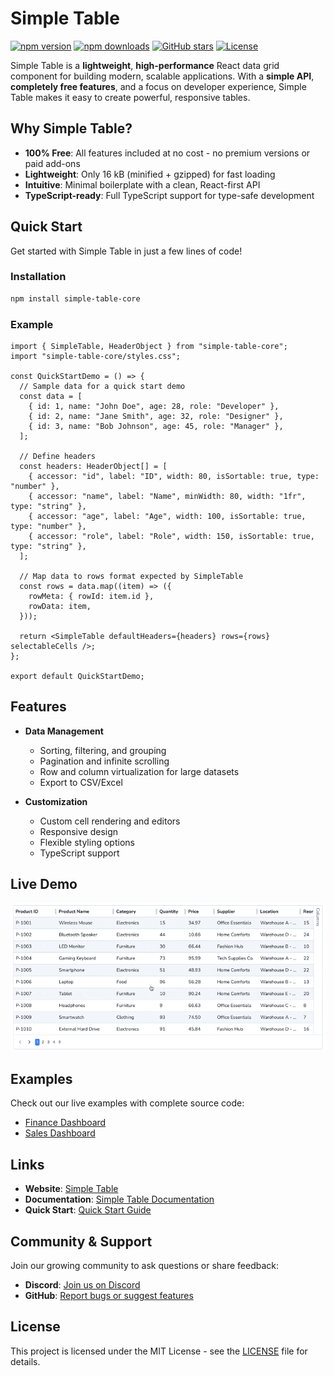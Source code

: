 # Simple Table

[![npm version](https://img.shields.io/npm/v/simple-table-core.svg)](https://www.npmjs.com/package/simple-table-core)
[![npm downloads](https://img.shields.io/npm/dm/simple-table-core.svg)](https://www.npmjs.com/package/simple-table-core)
[![GitHub stars](https://img.shields.io/github/stars/petera2c/simple-table.svg)](https://github.com/petera2c/simple-table)
[![License](https://img.shields.io/npm/l/simple-table-core.svg)](LICENSE)

Simple Table is a **lightweight**, **high-performance** React data grid component for building modern, scalable applications. With a **simple API**, **completely free features**, and a focus on developer experience, Simple Table makes it easy to create powerful, responsive tables.

## Why Simple Table?

- **100% Free**: All features included at no cost - no premium versions or paid add-ons
- **Lightweight**: Only 16 kB (minified + gzipped) for fast loading
- **Intuitive**: Minimal boilerplate with a clean, React-first API
- **TypeScript-ready**: Full TypeScript support for type-safe development

## Quick Start

Get started with Simple Table in just a few lines of code!

### Installation

```bash
npm install simple-table-core
```

### Example

```tsx
import { SimpleTable, HeaderObject } from "simple-table-core";
import "simple-table-core/styles.css";

const QuickStartDemo = () => {
  // Sample data for a quick start demo
  const data = [
    { id: 1, name: "John Doe", age: 28, role: "Developer" },
    { id: 2, name: "Jane Smith", age: 32, role: "Designer" },
    { id: 3, name: "Bob Johnson", age: 45, role: "Manager" },
  ];

  // Define headers
  const headers: HeaderObject[] = [
    { accessor: "id", label: "ID", width: 80, isSortable: true, type: "number" },
    { accessor: "name", label: "Name", minWidth: 80, width: "1fr", type: "string" },
    { accessor: "age", label: "Age", width: 100, isSortable: true, type: "number" },
    { accessor: "role", label: "Role", width: 150, isSortable: true, type: "string" },
  ];

  // Map data to rows format expected by SimpleTable
  const rows = data.map((item) => ({
    rowMeta: { rowId: item.id },
    rowData: item,
  }));

  return <SimpleTable defaultHeaders={headers} rows={rows} selectableCells />;
};

export default QuickStartDemo;
```

## Features

- **Data Management**

  - Sorting, filtering, and grouping
  - Pagination and infinite scrolling
  - Row and column virtualization for large datasets
  - Export to CSV/Excel

- **Customization**
  - Custom cell rendering and editors
  - Responsive design
  - Flexible styling options
  - TypeScript support

## Live Demo

<div align="center">
    <img src="https://github.com/petera2c/simple-table-marketing/blob/main/src/assets/simple-table-demo-fast.gif?raw=true" alt="Simple Table Demo" width="600" />
</div>

## Examples

Check out our live examples with complete source code:

- [Finance Dashboard](https://www.simple-table.com/examples/finance?theme=light)
- [Sales Dashboard](https://www.simple-table.com/examples/sales?theme=light)

## Links

- **Website**: [Simple Table](https://www.simple-table.com/)
- **Documentation**: [Simple Table Documentation](https://www.simple-table.com/docs/installation)
- **Quick Start**: [Quick Start Guide](https://www.simple-table.com/docs/quick-start)

## Community & Support

Join our growing community to ask questions or share feedback:

- **Discord**: [Join us on Discord](https://discord.gg/RvKHCfg3PC)
- **GitHub**: [Report bugs or suggest features](https://github.com/petera2c/simple-table/issues)

## License

This project is licensed under the MIT License - see the [LICENSE](LICENSE) file for details.
